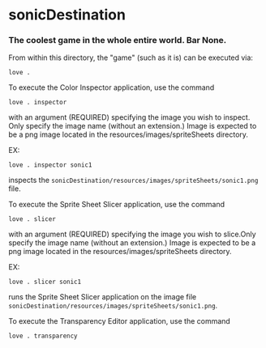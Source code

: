 # sonicDestination
### The coolest game in the whole entire world. Bar None.

From within this directory, the "game" (such as it is) can be executed via:

    love .

To execute the Color Inspector application, use the command

    love . inspector

with an argument (REQUIRED) specifying the image you wish to inspect.
Only specify the image name (without an extension.)
Image is expected to be a png image located in the resources/images/spriteSheets directory.

EX: 

    love . inspector sonic1

inspects the `sonicDestination/resources/images/spriteSheets/sonic1.png` file.

To execute the Sprite Sheet Slicer application, use the command

    love . slicer

with an argument (REQUIRED) specifying the image you wish to slice.Only specify the image name (without an extension.)
Image is expected to be a png image located in the resources/images/spriteSheets directory.

EX: 

    love . slicer sonic1

runs the Sprite Sheet Slicer application on the image file `sonicDestination/resources/images/spriteSheets/sonic1.png`.

To execute the Transparency Editor application, use the command

    love . transparency

